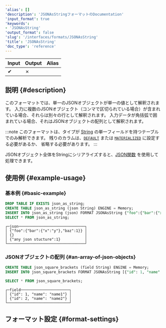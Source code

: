 ```yaml
---
'alias': []
'description': 'JSONAsStringフォーマットのDocumentation'
'input_format': true
'keywords':
- 'JSONAsString'
'output_format': false
'slug': '/interfaces/formats/JSONAsString'
'title': 'JSONAsString'
'doc_type': 'reference'
---
```


| Input | Output  | Alias |
|-------|---------|-------|
| ✔     | ✗       |       |

## 説明 {#description}

このフォーマットでは、単一のJSONオブジェクトが単一の値として解釈されます。 
入力に複数のJSONオブジェクト（コンマで区切られている場合）が含まれている場合、それらは別々の行として解釈されます。 
入力データが角括弧で囲まれている場合、それはJSONオブジェクトの配列として解釈されます。

:::note
このフォーマットは、タイプが [String](/sql-reference/data-types/string.md) の単一フィールドを持つテーブルでのみ解析できます。 
残りのカラムは、[`DEFAULT`](/sql-reference/statements/create/table.md/#default) または [`MATERIALIZED`](/sql-reference/statements/create/view#materialized-view) に設定する必要があるか、 
省略する必要があります。 
:::

JSONオブジェクト全体をStringにシリアライズすると、[JSON関数](/sql-reference/functions/json-functions.md) を使用して処理できます。

## 使用例 {#example-usage}

### 基本例 {#basic-example}

```sql title="Query"
DROP TABLE IF EXISTS json_as_string;
CREATE TABLE json_as_string (json String) ENGINE = Memory;
INSERT INTO json_as_string (json) FORMAT JSONAsString {"foo":{"bar":{"x":"y"},"baz":1}},{},{"any json stucture":1}
SELECT * FROM json_as_string;
```

```response title="Response"
┌─json──────────────────────────────┐
│ {"foo":{"bar":{"x":"y"},"baz":1}} │
│ {}                                │
│ {"any json stucture":1}           │
└───────────────────────────────────┘
```

### JSONオブジェクトの配列 {#an-array-of-json-objects}

```sql title="Query"
CREATE TABLE json_square_brackets (field String) ENGINE = Memory;
INSERT INTO json_square_brackets FORMAT JSONAsString [{"id": 1, "name": "name1"}, {"id": 2, "name": "name2"}];

SELECT * FROM json_square_brackets;
```

```response title="Response"
┌─field──────────────────────┐
│ {"id": 1, "name": "name1"} │
│ {"id": 2, "name": "name2"} │
└────────────────────────────┘
```

## フォーマット設定 {#format-settings}
